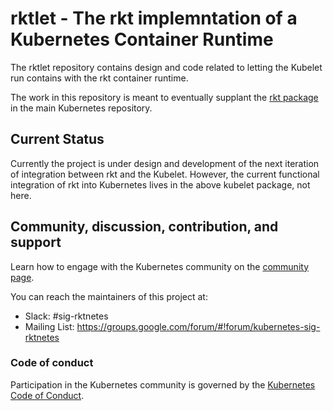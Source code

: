 # rktlet - The rkt implemntation of a Kubernetes Container Runtime

The rktlet repository contains design and code related to letting the Kubelet run contains with the rkt container runtime.

The work in this repository is meant to eventually supplant the [rkt package](https://github.com/kubernetes/kubernetes/tree/v1.3.0/pkg/kubelet/rkt/) in the main Kubernetes repository.

## Current Status

Currently the project is under design and development of the next iteration of integration between rkt and the Kubelet.
However, the current functional integration of rkt into Kubernetes lives in the above kubelet package, not here.

## Community, discussion, contribution, and support

Learn how to engage with the Kubernetes community on the [community page](http://kubernetes.io/community/).

You can reach the maintainers of this project at:

- Slack: #sig-rktnetes
- Mailing List: https://groups.google.com/forum/#!forum/kubernetes-sig-rktnetes

### Code of conduct

Participation in the Kubernetes community is governed by the [Kubernetes Code of Conduct](code-of-conduct.md).
